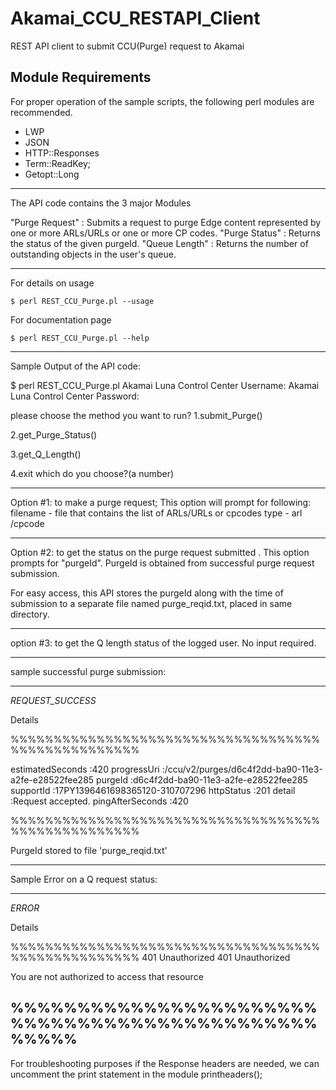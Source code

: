 # Akamai_CCU_RESTAPI_Client
REST API client to submit CCU(Purge) request to Akamai

Module Requirements
----------------------------------------------------

For proper operation of the sample scripts, the following perl modules are recommended.

 * LWP
 * JSON
 * HTTP::Responses
 * Term::ReadKey;
 * Getopt::Long 

----------------------------------------------------
The API code contains the 3 major Modules

"Purge Request" : Submits a request to purge Edge content represented by one or more ARLs/URLs or one or more CP codes.
"Purge Status"  : Returns the status of the given purgeId.
"Queue Length"  : Returns the number of outstanding objects in the user's queue.

----------------------------------------------------

For details on usage 

	$ perl REST_CCU_Purge.pl --usage

For documentation page

	$ perl REST_CCU_Purge.pl --help

	
----------------------------------------------------
	
Sample Output of the API code:

$ perl REST_CCU_Purge.pl
Akamai Luna Control Center Username: <test>
Akamai Luna Control Center Password:

please choose the method you want to run?
1.submit_Purge()

2.get_Purge_Status()

3.get_Q_Length()

4.exit
which do you choose?(a number)



*************************************************
Option #1: to make a purge request;
This option will prompt for  following:
	filename - file that contains the list of ARLs/URLs or cpcodes
	type	 - arl /cpcode

*************************************************
Option #2: to get the status on the purge request submitted .
This option prompts for "purgeId".
PurgeId  is obtained from successful purge request submission.

For easy access, this API stores the purgeId along with the time of submission to a separate file named purge_reqid.txt, placed in same directory.

**************************************************
option #3: to get the Q length status of the logged user.
No input required.

**************************************************

sample successful purge submission:

---------------------------------------------------------------------------------------
 _REQUEST_SUCCESS_

 Details

%%%%%%%%%%%%%%%%%%%%%%%%%%%%%%%%%%%%%%%%%%%%%%%%%%%

estimatedSeconds        :420
 progressUri    :/ccu/v2/purges/d6c4f2dd-ba90-11e3-a2fe-e28522fee285
 purgeId        :d6c4f2dd-ba90-11e3-a2fe-e28522fee285
 supportId      :17PY1396461698365120-310707296
 httpStatus     :201
 detail :Request accepted.
 pingAfterSeconds       :420

%%%%%%%%%%%%%%%%%%%%%%%%%%%%%%%%%%%%%%%%%%%%%%%%%%%

PurgeId stored to file 'purge_reqid.txt'

---------------------------------------------------------------------------------------


Sample Error on a Q request status:

---------------------------------------------------------------------------------------
 _ERROR_

 Details

%%%%%%%%%%%%%%%%%%%%%%%%%%%%%%%%%%%%%%%%%%%%%%%%%%%
401 Unauthorized
401 Unauthorized

You are not authorized to access that resource

%%%%%%%%%%%%%%%%%%%%%%%%%%%%%%%%%%%%%%%%%%%%%%%%%%%
---------------------------------------------------------------------------------------


For troubleshooting purposes if the Response headers are needed, we can uncomment the print statement in the module printheaders();
